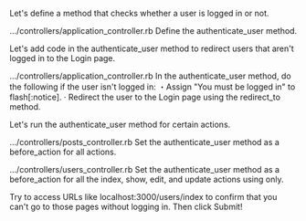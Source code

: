 Let's define a method that checks whether a user is logged in or not.
  
.../controllers/application_controller.rb
Define the authenticate_user method.


Let's add code in the authenticate_user method to redirect users that aren't logged in to the Login page.
  
.../controllers/application_controller.rb
In the authenticate_user method, do the following if the user isn't logged in:
・Assign "You must be logged in" to flash[:notice].
· Redirect the user to the Login page using the redirect_to method.


Let's run the authenticate_user method for certain actions.
  
.../controllers/posts_controller.rb
Set the authenticate_user method as a before_action for all actions.


.../controllers/users_controller.rb
Set the authenticate_user method as a before_action for all the index, show, edit, and update actions using only.


Try to access URLs like localhost:3000/users/index to confirm that you can't go to those pages without logging in.
Then click Submit!
